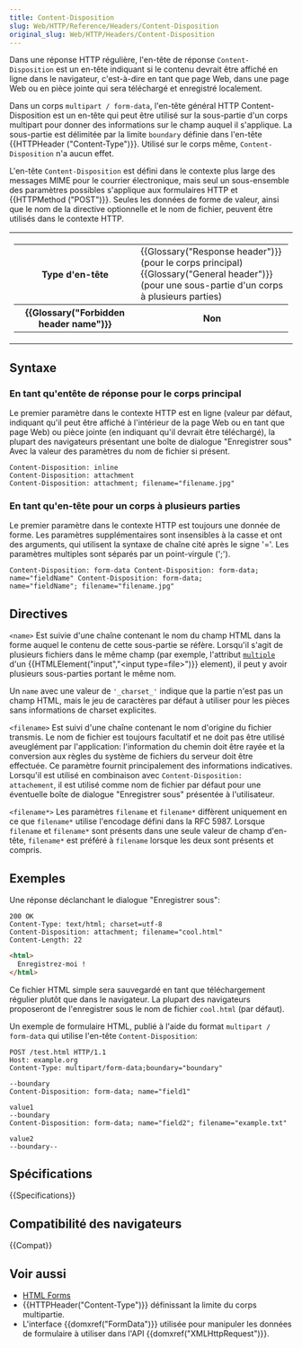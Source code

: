 ```yaml
---
title: Content-Disposition
slug: Web/HTTP/Reference/Headers/Content-Disposition
original_slug: Web/HTTP/Headers/Content-Disposition
---
```


Dans une réponse HTTP régulière, l'en-tête de réponse `Content-Disposition` est un en-tête indiquant si le contenu devrait être affiché en ligne dans le navigateur, c'est-à-dire en tant que page Web, dans une page Web ou en pièce jointe qui sera téléchargé et enregistré localement.

Dans un corps `multipart / form-data`, l'en-tête général HTTP Content-Disposition est un en-tête qui peut être utilisé sur la sous-partie d'un corps multipart pour donner des informations sur le champ auquel il s'applique. La sous-partie est délimitée par la limite `boundary` définie dans l'en-tête {{HTTPHeader ("Content-Type")}}. Utilisé sur le corps même, `Content-Disposition` n'a aucun effet.

L'en-tête `Content-Disposition` est défini dans le contexte plus large des messages MIME pour le courrier électronique, mais seul un sous-ensemble des paramètres possibles s'applique aux formulaires HTTP et {{HTTPMethod ("POST")}}. Seules les données de forme de valeur, ainsi que le nom de la directive optionnelle et le nom de fichier, peuvent être utilisés dans le contexte HTTP.

<table class="properties">
  <tbody>
    <tr>
      <th scope="row">
        <table>
          <tbody>
            <tr>
              <th scope="row">Type d'en-tête</th>
              <td>
                {{Glossary("Response header")}} (pour le corps
                principal)<br />{{Glossary("General header")}} (pour
                une sous-partie d'un corps à plusieurs parties)
              </td>
            </tr>
            <tr>
              <th scope="row">
                {{Glossary("Forbidden header name")}}
              </th>
              <th scope="row">Non</th>
            </tr>
          </tbody>
        </table>
      </th>
    </tr>
  </tbody>
</table>

## Syntaxe

### En tant qu'entête de réponse pour le corps principal

Le premier paramètre dans le contexte HTTP est en ligne (valeur par défaut, indiquant qu'il peut être affiché à l'intérieur de la page Web ou en tant que page Web) ou pièce jointe (en indiquant qu'il devrait être téléchargé), la plupart des navigateurs présentant une boîte de dialogue "Enregistrer sous" Avec la valeur des paramètres du nom de
fichier si présent.

```
Content-Disposition: inline
Content-Disposition: attachment
Content-Disposition: attachment; filename="filename.jpg"
```

### En tant qu'en-tête pour un corps à plusieurs parties

Le premier paramètre dans le contexte HTTP est toujours une donnée de forme. Les paramètres supplémentaires sont insensibles à la casse et ont des arguments, qui utilisent la syntaxe de chaîne cité après le signe '='. Les paramètres multiples sont
séparés par un point-virgule (';').

```
Content-Disposition: form-data Content-Disposition: form-data;
name="fieldName" Content-Disposition: form-data;
name="fieldName"; filename="filename.jpg"
```

## Directives

`<name>`
Est suivie d'une chaîne contenant le nom du champ HTML dans la forme auquel le contenu de cette sous-partie se réfère. Lorsqu'il s'agit de plusieurs fichiers dans le même champ (par exemple, l'attribut [`multiple`](/fr/docs/Web/HTML/Element/input#multiple) d'un {{HTMLElement("input","&lt;input type=file&gt;")}} element), il peut y avoir plusieurs sous-parties portant le même nom.

Un `name` avec une valeur de `'_charset_'` indique que la partie n'est pas un champ HTML, mais le jeu de caractères par défaut à utiliser pour les pièces sans informations de charset explicites.

`<filename>`
Est suivi d'une chaîne contenant le nom d'origine du fichier transmis. Le nom de fichier est toujours facultatif et ne doit pas être utilisé aveuglément par l'application: l'information du chemin doit être rayée et la conversion aux règles du système de fichiers du serveur doit être effectuée. Ce paramètre fournit principalement des informations indicatives. Lorsqu'il est utilisé en combinaison avec `Content-Disposition: attachement`, il est utilisé comme nom de fichier par défaut pour une éventuelle boîte de dialogue "Enregistrer sous" présentée à l'utilisateur.

`<filename*>`
Les paramètres `filename` et `filename*` diffèrent uniquement en ce que `filename*` utilise l'encodage défini dans la RFC 5987. Lorsque `filename` et `filename*` sont présents dans une seule valeur de champ d'en-tête, `filename*` est préféré à `filename` lorsque les deux sont présents et compris.

## Exemples

Une réponse déclanchant le dialogue "Enregistrer sous":

```http
200 OK
Content-Type: text/html; charset=utf-8
Content-Disposition: attachment; filename="cool.html"
Content-Length: 22
```

```html
<html>
  Enregistrez-moi !
</html>
```

Ce fichier HTML simple sera sauvegardé en tant que téléchargement régulier plutôt que dans le navigateur. La plupart des navigateurs proposeront de l'enregistrer sous le nom de fichier `cool.html` (par défaut).

Un exemple de formulaire HTML, publié à l'aide du format `multipart / form-data` qui utilise l'en-tête `Content-Disposition`:

```
POST /test.html HTTP/1.1
Host: example.org
Content-Type: multipart/form-data;boundary="boundary"

--boundary
Content-Disposition: form-data; name="field1"

value1
--boundary
Content-Disposition: form-data; name="field2"; filename="example.txt"

value2
--boundary--
```

## Spécifications

{{Specifications}}

## Compatibilité des navigateurs

{{Compat}}

## Voir aussi

- [HTML Forms](/fr/docs/Learn/Forms)
- {{HTTPHeader("Content-Type")}} définissant la limite du corps multipartie.
- L'interface {{domxref("FormData")}} utilisée pour manipuler les données de formulaire à utiliser dans l'API {{domxref("XMLHttpRequest")}}.
